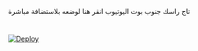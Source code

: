 تاج راسك جنوب 
بوت اليوتيوب انقر هنا لوضعه بلاستضافة مباشرة
#
[![Deploy](https://www.herokucdn.com/deploy/button.svg)](https://heroku.com/deploy?template=https://github.com/mohammedsjnoubee/Youtube-Downloader-Bot/tree/master)
